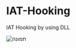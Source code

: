 # IAT-Hooking
IAT Hooking by using DLL


![תמונה](https://user-images.githubusercontent.com/57419731/137397498-ace8caef-ca6b-4a48-b098-f38f992fd0c9.png)
